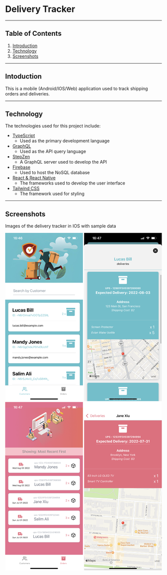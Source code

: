 # Delivery Tracker

---

## Table of Contents

1. [Introduction](#introduction)
2. [Technology](#Tech)
3. [Screenshots](#Screenshots)

---

## Intoduction <a name="Introduction"></a>

This is a mobile (Android/IOS/Web) application used to track shipping orders and deliveries.

---

## Technology <a name="Tech"></a>

The technologies used for this project include:

- [TypeScript](https://www.typescriptlang.org/)
  - Used as the primary development language
- [GraphQL](https://graphql.org/)
  - Used as the API query language
- [StepZen](https://stepzen.com/)
  - A GraphQL server used to develop the API
- [Firebase](https://firebase.google.com/)
  - Used to host the NoSQL database
- [React & React Native](https://reactnative.dev/)
  - The frameworks used to develop the user interface
- [Tailwind CSS](https://tailwindcss.com/)
  - The framework used for styling

---

## Screenshots <a name="Screenshots"></a>

Images of the delivery tracker in IOS with sample data

<img src="./images/screenshots/ios1.PNG" alt="Customer Tab Screenshot" width="250">

<img src="./images/screenshots/ios2.PNG" alt="Customer Map Screenshot" width="250">

<img src="./images/screenshots/ios3.PNG" alt="Orders Tab Screenshot" width="250">

<img src="./images/screenshots/ios4.PNG" alt="Orders Map Screenshot" width="250">
